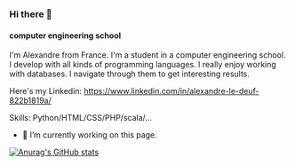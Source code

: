 ### Hi there 👋
#### computer engineering school

I'm Alexandre from France. I'm a student in a computer engineering school. I develop with all kinds of programming languages.
I really enjoy working with databases. I navigate through them to get interesting results.

Here's my Linkedin: https://www.linkedin.com/in/alexandre-le-deuf-822b1819a/ 

Skills: Python/HTML/CSS/PHP/scala/...

- 🔭 I’m currently working on this page. 


[![Anurag's GitHub stats](https://github-readme-stats.vercel.app/api?username=Alexandreledeuf)](https://github.com/anuraghazra/github-readme-stats)


